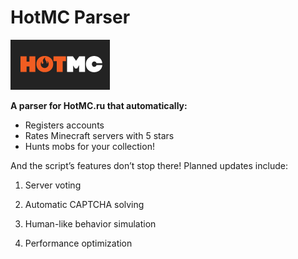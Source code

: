 # HotMC Parser
![Logo of HotMC](logo.png)

**A parser for HotMC.ru that automatically:**
* Registers accounts
* Rates Minecraft servers with 5 stars
* Hunts mobs for your collection!

And the script’s features don’t stop there!
Planned updates include:

1. Server voting

2. Automatic CAPTCHA solving

3. Human-like behavior simulation

4. Performance optimization
